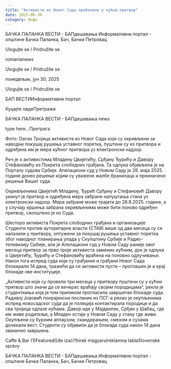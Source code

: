 ```yaml
---
title: "Активисти из Новог Сада пребачени у кућни притвор"
date: 2025-06-30
category: Инфо
---
```


БАЧКА ПАЛАНКА ВЕСТИ - БАПдешавања Информативни портал - општине Бачка Паланка, Бач, Бачки Петровац

Ulogujte se / Pridružite se

romanianews

Ulogujte se / Pridružite se

понедељак, јун 30, 2025

Ulogujte se / Pridružite se

БАП ВЕСТИИнформативни портал

Куцајте овдеПретражи

БАЧКА ПАЛАНКА ВЕСТИ - БАПдешавања news

type here...Претрага

Фото: Danas
            Тројица активиста из Новог Сада који су окривљени за наводни покушај рушења уставног поретка, пуштени су из притвора и одређена им је мера кућног притвора уз електронски надзор.

Реч је о активистима Младену Цвијетићу, Срђану Ђурићу и Давору Стефановићу из Покрета слободних грађана. Та одлука објављена је на Порталу судова Србије.
Апелациони суд у Новом Саду је 28. маја 2025. године донео решење којим су уважене жалбе бранилаца и преиначено решење Вишег суда.


Окривљенима Цвијетић Младену, Ђурић Срђану и Стефановић Давору укинут је притвор и одређена мера забране напуштања стана уз електронски надзор. Мера забране може трајати до 28.8.2025. године, а у случају кршења забрана окривљенима може бити поново одређен притвор, саопштено је из Суда.


Шесторо активиста Покрета слободних грађана и организације Студенти против ауторитарне власти (СТАВ) више од два месеца су се налазили у притвору, оптужени за покушај рушења уставног поретка због наводног планирања упада у Скупштину Србије и Радио-телевизију Србије, али је Апелациони суд у Новом Саду раније овог месеца притвор за прво троје активиста заменио кућним, док је одлука о Цвијетићу, Ђурићу и Стефановићу враћена на поновно одлучивање.
Након тога испред суда који су грађанке и грађани Новог Сада блокирали 14 дана, тражећи да се активисти пусте – проглашен је и крај блокаде ове институције.


„Активисти који су провели три месеца у притвору пуштени су у кућни притвор што значи да се вечерас враћају својим породицама“, рекла је студенткиња која је том приликом прогласила завршетак блокаде суда.
Радивој Јововић покрајински посланик из ПСГ-а рекао је окупљенима испред новосадског суда да је полиција контактирала породице и да сва тројица одлазе кућама.
Давор иде у Мајданпек, Срђан у Шабац, где им живе родитељи, а Младен остаје у Новом Саду у стану где живи.
Окупљени су бурним аплаузом, скандирањем, смехом и сузама дочекали вест. Студенти су објавили да је блокада суда након 14 дана званично завршена.

Caffe & Bar (1)FeaturedGde izaći?hírek magyarulreklamna tablaSlovenské správy

БАЧКА ПАЛАНКА ВЕСТИ - БАПдешавања Информативни портал - општине Бачка Паланка, Бач, Бачки Петровац
